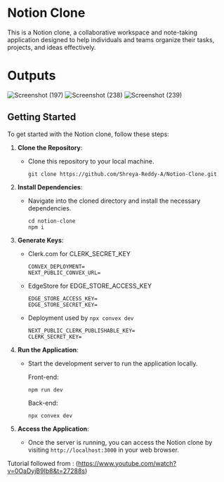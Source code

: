 # Notion Clone

This is a Notion clone, a collaborative workspace and note-taking application designed to help individuals and teams organize their tasks, projects, and ideas effectively.

# Outputs
![Screenshot (197)](https://github.com/Shreya-Reddy-A/Notion-Clone/assets/122392746/31a41cb9-f34a-4bdf-abd5-433dca89384c)
![Screenshot (238)](https://github.com/user-attachments/assets/ff7e7113-769d-4773-aa63-e149dcf02c7e)
![Screenshot (239)](https://github.com/user-attachments/assets/92525084-f943-40f1-b9e9-43282f6aa852)


## Getting Started

To get started with the Notion clone, follow these steps:

1. **Clone the Repository**:
   - Clone this repository to your local machine.
     ```
     git clone https://github.com/Shreya-Reddy-A/Notion-Clone.git
     ```

2. **Install Dependencies**:
   - Navigate into the cloned directory and install the necessary dependencies.
     ```
     cd notion-clone
     npm i
     ```
     
3. **Generate Keys**: 
   - Clerk.com for CLERK_SECRET_KEY
     ```
     CONVEX_DEPLOYMENT=
     NEXT_PUBLIC_CONVEX_URL=
     ```
   - EdgeStore for EDGE_STORE_ACCESS_KEY
     ```
     EDGE_STORE_ACCESS_KEY=
     EDGE_STORE_SECRET_KEY=
     ```
   - Deployment used by `npx convex dev`
     ```
     NEXT_PUBLIC_CLERK_PUBLISHABLE_KEY=
     CLERK_SECRET_KEY=
     ```

4. **Run the Application**:
   - Start the development server to run the application locally.
     
     Front-end:
     ```
     npm run dev
     ```
     Back-end:
     ```
     npx convex dev
     ```
5. **Access the Application**:
   - Once the server is running, you can access the Notion clone by visiting `http://localhost:3000` in your web browser.

Tutorial followed from : (https://www.youtube.com/watch?v=0OaDyjB9Ib8&t=27288s)
